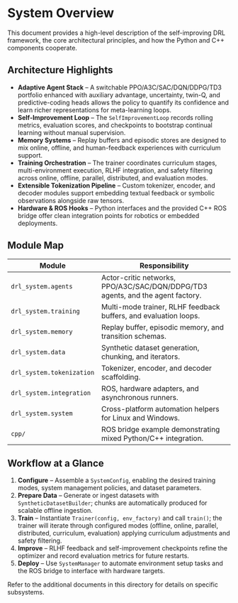 # System Overview

This document provides a high-level description of the self-improving DRL framework, the
core architectural principles, and how the Python and C++ components cooperate.

## Architecture Highlights

- **Adaptive Agent Stack** – A switchable PPO/A3C/SAC/DQN/DDPG/TD3 portfolio enhanced with
  auxiliary advantage, uncertainty, twin-Q, and predictive-coding heads allows the
  policy to quantify its confidence and learn richer representations for
  meta-learning loops.
- **Self-Improvement Loop** – The `SelfImprovementLoop` records rolling metrics, evaluation
  scores, and checkpoints to bootstrap continual learning without manual supervision.
- **Memory Systems** – Replay buffers and episodic stores are designed to mix online,
  offline, and human-feedback experiences with curriculum support.
- **Training Orchestration** – The trainer coordinates curriculum stages, multi-environment
  execution, RLHF integration, and safety filtering across online, offline, parallel,
  distributed, and evaluation modes.
- **Extensible Tokenization Pipeline** – Custom tokenizer, encoder, and decoder modules
  support embedding textual feedback or symbolic observations alongside raw tensors.
- **Hardware & ROS Hooks** – Python interfaces and the provided C++ ROS bridge offer clean
  integration points for robotics or embedded deployments.

## Module Map

| Module | Responsibility |
| --- | --- |
| `drl_system.agents` | Actor-critic networks, PPO/A3C/SAC/DQN/DDPG/TD3 agents, and the agent factory. |
| `drl_system.training` | Multi-mode trainer, RLHF feedback buffers, and evaluation loops. |
| `drl_system.memory` | Replay buffer, episodic memory, and transition schemas. |
| `drl_system.data` | Synthetic dataset generation, chunking, and iterators. |
| `drl_system.tokenization` | Tokenizer, encoder, and decoder scaffolding. |
| `drl_system.integration` | ROS, hardware adapters, and asynchronous runners. |
| `drl_system.system` | Cross-platform automation helpers for Linux and Windows. |
| `cpp/` | ROS bridge example demonstrating mixed Python/C++ integration. |

## Workflow at a Glance

1. **Configure** – Assemble a `SystemConfig`, enabling the desired training modes,
   system management policies, and dataset parameters.
2. **Prepare Data** – Generate or ingest datasets with `SyntheticDatasetBuilder`; chunks
   are automatically produced for scalable offline ingestion.
3. **Train** – Instantiate `Trainer(config, env_factory)` and call `train()`; the trainer
   will iterate through configured modes (offline, online, parallel, distributed,
   curriculum, evaluation) applying curriculum adjustments and safety filtering.
4. **Improve** – RLHF feedback and self-improvement checkpoints refine the optimizer and
   record evaluation metrics for future restarts.
5. **Deploy** – Use `SystemManager` to automate environment setup tasks and the ROS bridge
   to interface with hardware targets.

Refer to the additional documents in this directory for details on specific subsystems.
